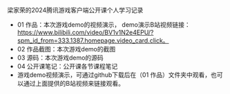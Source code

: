   梁家荣的2024腾讯游戏客户端公开课个人学习记录
- 01 作品：本次游戏demo的视频演示，
  demo演示B站视频链接：https://www.bilibili.com/video/BV1v1N2e4EPU/?spm_id_from=333.1387.homepage.video_card.click。
- 02 作品截图：本次游戏demo的截图
- 03 源码：本次游戏demo的源码
- 04 公开课笔记：公开课各节课程笔记
-  游戏demo视频演示，可通过github下载后在（01 作品）文件夹中观看，也可以通过上面提供的B站视频来链接观看。
